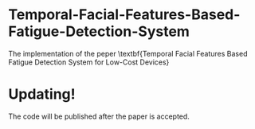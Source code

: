   # Temporal-Facial-Features-Based-Fatigue-Detection-System
  The implementation of the peper  \textbf{Temporal Facial Features Based Fatigue Detection System for Low-Cost Devices}

  # Updating!
  The code will be published after the paper is accepted.
